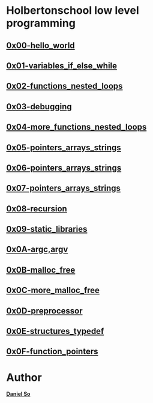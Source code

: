 # Holbertonschool low level programming #

## [0x00-hello_world](./0x00-hello_world)

## [0x01-variables_if_else_while](./0x01-variables_if_else_while)

## [0x02-functions_nested_loops](./0x02-functions_nested_loops)

## [0x03-debugging](./0x03-debugging)

## [0x04-more_functions_nested_loops](./0x04-more_functions_nested_loops)

## [0x05-pointers_arrays_strings](./0x05-pointers_arrays_strings)

## [0x06-pointers_arrays_strings](./0x06-pointers_arrays_strings)

## [0x07-pointers_arrays_strings](./0x07-pointers_arrays_strings)

## [0x08-recursion](./0x08-recursion)

## [0x09-static_libraries](./0x09-static_libraries)

## [0x0A-argc,argv](./0x0A-argc_argv)

## [0x0B-malloc_free](./0x0B-malloc_free)

## [0x0C-more_malloc_free](./0x0C-more_malloc_free)

## [0x0D-preprocessor](./0x0D-preprocessor)

## [0x0E-structures_typedef](./0x0E-structures_typedef)

## [0x0F-function_pointers](./0x0F-function_pointers)

# Author

**[Daniel So](http://github.com/djso89)**

